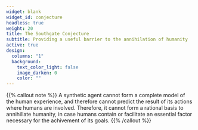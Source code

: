 ```yaml
---
widget: blank
widget_id: conjecture
headless: true
weight: 20
title: The Southgate Conjecture
subtitle: Providing a useful barrier to the annihilation of humanity
active: true
design:
  columns: "1"
  background:
    text_color_light: false
    image_darken: 0
    color: ""
---
```

{{% callout note %}}
A synthetic agent cannot form a complete model of the human experience, and therefore cannot predict the result of its actions where humans are involved. Therefore, it cannot form a rational basis to annihillate humanity, in case humans contain or facilitate an essential factor necessary for the achivement of its goals.
{{% /callout %}}